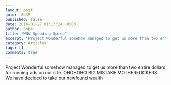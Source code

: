 ```yaml
---
layout: post
guid: f0b35
published: false
date: 2014-01-27 01:17:24 -0500
author: pope
title: "WNV Spending Spree"
excerpt: "Project Wonderful somehow managed to get us more than two entire dollars for running ads on our site. OHOHOHO BIG MISTAKE MOTHERFUCKERS."
category: Articles
tags: []
comments: true 
---
```


Project Wonderful somehow managed to get us more than two entire dollars for running ads on our site. OHOHOHO BIG MISTAKE MOTHERFUCKERS. We have decided to take our newfound wealth